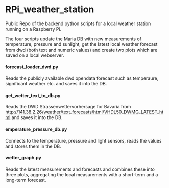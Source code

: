 # RPi_weather_station
Public Repo of the backend python scripts for a local weather station running on a Raspberry Pi.

The four scripts update the Maria DB with new measurements of temperature, pressure and sunlight, get the latest local weather forecast from dwd (both text and numeric values) and create two plots which are saved on a local webserver.

#### forecast_loader_dwd.py
Reads the publicly available dwd opendata forecast such as temperaure, significant weather etc. and saves it into the DB.

#### get_wetter_text_to_db.py
Reads the DWD Strassenwettervorhersage for Bavaria from http://141.38.2.26/weather/text_forecasts/html/VHDL50_DWMG_LATEST_html and saves it into the DB.

#### emperature_pressure_db.py
Connects to the temperature, pressure and light sensors, reads the values and stores them in the DB.

#### wetter_graph.py
Reads the latest measurements and forecasts and combines these into three plots, aggregating the local measurements with a short-term and a long-term forecast.



